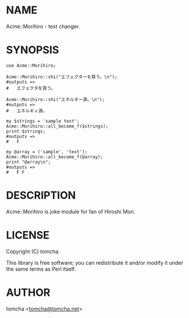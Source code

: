 # NAME

Acme::Morihiro - text changer.

# SYNOPSIS

    use Acme::Morihiro;

    Acme::Morihiro::shi("エフェクターを買う。\n");
    #outputs =>
    #   エフェクタを買う。

    Acme::Morihiro::shi("エネルギー源。\n");
    #outputs =>
    #   エネルギィ源。

    my $strings = 'sample text';
    Acme::Morihiro::all_become_f($strings);
    print $strings;
    #outputs =>
    #   F
    
    my @array = ('sample', 'text');
    Acme::Morihiro::all_become_f(@array);
    print "@array\n";
    #outputs =>
    #   F F

# DESCRIPTION

Acme::Morihiro is joke module for fan of Hiroshi Mori.

# LICENSE

Copyright (C) tomcha.

This library is free software; you can redistribute it and/or modify
it under the same terms as Perl itself.

# AUTHOR

tomcha &lt;tomcha@tomcha.net>
